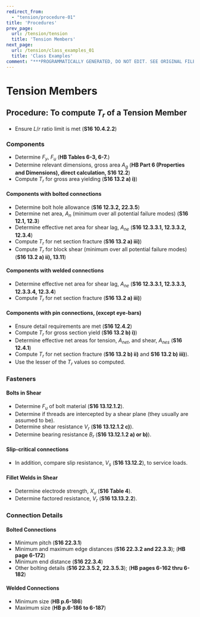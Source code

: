 ```yaml
---
redirect_from:
  - "tension/procedure-01"
title: 'Procedures'
prev_page:
  url: /tension/tension
  title: 'Tension Members'
next_page:
  url: /tension/class_examples_01
  title: 'Class Examples'
comment: "***PROGRAMMATICALLY GENERATED, DO NOT EDIT. SEE ORIGINAL FILES IN /content***"
---
```

# Tension Members

## Procedure: To compute $T_r$ of a Tension Member

* Ensure $L/r$ ratio limit is met (**S16 10.4.2.2**)

### Components


* Determine $F_y$, $F_u$ (**HB Tables 6-3, 6-7.**)
* Determine relevant dimensions, gross area $A_g$ (**HB Part 6 (Properties and Dimensions), direct calculation, S16 12.2**)
* Compute $T_r$ for gross area yielding (**S16 13.2 a) i)**)

#### Components with bolted connections

* Determine bolt hole allowance (**S16 12.3.2, 22.3.5**)
* Determine net area, $A_n$ (minimum over all potential failure modes) (**S16 12.1, 12.3**)
* Determine effective net area for shear lag, $A_{ne}$ (**S16 12.3.3.1, 12.3.3.2, 12.3.4**)
* Compute $T_r$ for net section fracture (**S16 13.2 a) iii)**)
* Compute $T_r$ for block shear (minimum over all potential failure modes) (**S16 13.2 a) ii), 13.11**)

#### Components with welded connections

* Determine effective net area for shear lag, $A_{ne}$ (**S16 12.3.3.1, 12.3.3.3, 12.3.3.4, 12.3.4**)
* Compute $T_r$ for net section fracture (**S16 13.2 a) iii)**)

#### Components with pin connections, (except eye-bars)

* Ensure detail requirements are met (**S16 12.4.2**)
* Compute $T_r$ for gross section yield (**S16 13.2 b) i)**)
* Determine effective net areas for tension, $A_{net}$, and shear, $A_{nes}$ (**S16 12.4.1**)
* Compute $T_r$ for net section fracture (**S16 13.2 b) ii)** and **S16 13.2 b) iii)**).
* Use the lesser of the $T_r$ values so computed.

### Fasteners

#### Bolts in Shear

* Determine $F_u$ of bolt material (**S16 13.12.1.2**).
* Determine if threads are intercepted by a shear plane (they usually are assumed to be).
* Determine shear resistance $V_r$ (**S16 13.12.1.2 c)**).
* Determine bearing resistance $B_r$ (**S16 13.12.1.2 a) or b)**).

#### Slip-critical connections

* In addition, compare slip resistance, $V_s$ (**S16 13.12.2**), to service loads.

#### Fillet Welds in Shear

* Determine electrode strength, $X_u$ (**S16 Table 4**).
* Determine factored resistance, $V_r$ (**S16 13.13.2.2**).

### Connection Details

#### Bolted Connections

* Minimum pitch (**S16 22.3.1**)
* Minimum and maximum edge distances (**S16 22.3.2 and 22.3.3**); (**HB page 6-172**)
* Minimum end distance (**S16 22.3.4**)
* Other bolting details (**S16 22.3.5.2, 22.3.5.3**); (**HB pages 6-162 thru 6-182**)

#### Welded Connections

* Minimum size (**HB p.6-186**)
* Maximum size (**HB p.6-186 to 6-187**)
